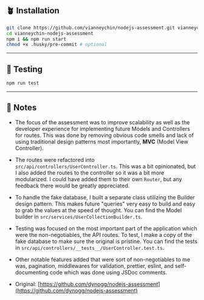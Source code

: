 ## 🪴 Installation

```bash
git clone https://github.com/vianneychin/nodejs-assessment.git vianneychin-nodejs-assessment
cd vianneychin-nodejs-assessment
npm i && npm run start
chmod +x .husky/pre-commit # optional
```

---

## 🧪 Testing
```bash
npm run test
```

---

## 📓 Notes

- The focus of the assessment was to improve scalability as well as the developer experience for implementing future Models and Controllers for routes. This was done by removing obvious code smells and lack of using traditional design patterns most importantly, **MVC** (Model View Controller).

- The routes were refactored into `src/api/controllers/UserController.ts`. This was a bit opinionated, but I also added the routes to the controller so it was a bit more modularized. I could have added them to their own `Router`, but any feedback there would be greatly appreciated.

- To handle the fake database, I built a separate class utilizing the Builder design pattern. This makes future "queries" very easy to build and easy to grab the values at the speed of thought. You can find the Model builder in `src/services/UserCollectionBuilder.ts`.

- Testing was focused on the most important part of the application which were the non-negotiables, the API routes. To test, I make a copy of the fake database to make sure the original is pristine. You can find the tests in `src/api/controllers/__tests__/UserController.test.ts`.

- Other notable features added that were sort of non-negotiables to me was, pagination, middlewares for validation, prettier, eslint, and self-documenting code which was done using JSDoc comments.

- Original: [https://github.com/dynogg/nodejs-assessment](https://github.com/dynogg/nodejs-assessment)

